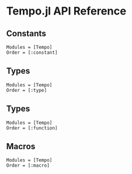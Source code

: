 # Tempo.jl API Reference

## Constants

```@autodocs
Modules = [Tempo]
Order = [:constant]
```

## Types

```@autodocs
Modules = [Tempo]
Order = [:type]
```

## Types

```@autodocs
Modules = [Tempo]
Order = [:function]
```

## Macros

```@autodocs
Modules = [Tempo]
Order = [:macro]
```